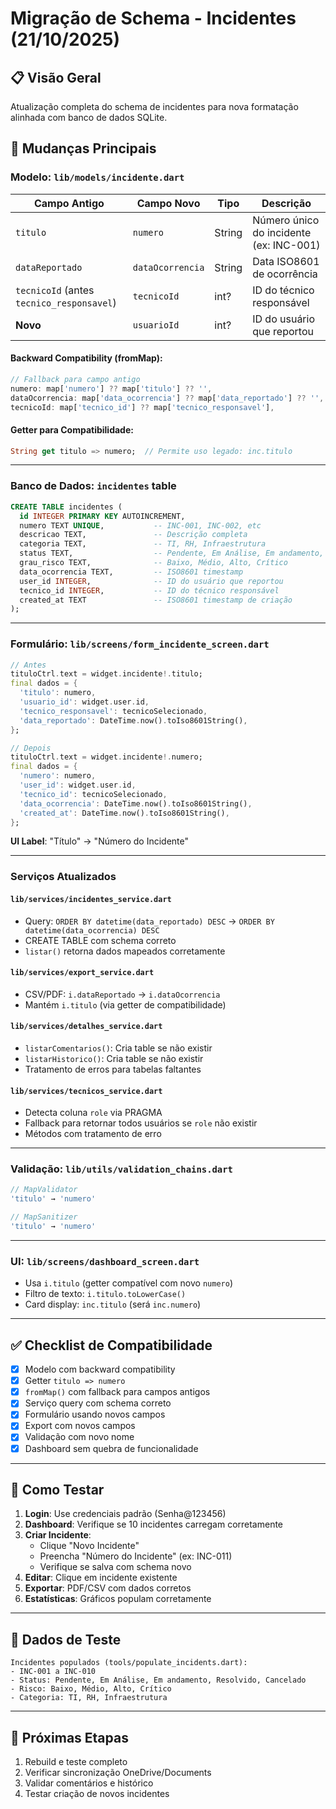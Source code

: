 # Migração de Schema - Incidentes (21/10/2025)

## 📋 Visão Geral
Atualização completa do schema de incidentes para nova formatação alinhada com banco de dados SQLite.

## 🔄 Mudanças Principais

### Modelo: `lib/models/incidente.dart`
| Campo Antigo | Campo Novo | Tipo | Descrição |
|---|---|---|---|
| `titulo` | `numero` | String | Número único do incidente (ex: INC-001) |
| `dataReportado` | `dataOcorrencia` | String | Data ISO8601 de ocorrência |
| `tecnicoId` (antes `tecnico_responsavel`) | `tecnicoId` | int? | ID do técnico responsável |
| **Novo** | `usuarioId` | int? | ID do usuário que reportou |

#### Backward Compatibility (fromMap):
```dart
// Fallback para campo antigo
numero: map['numero'] ?? map['titulo'] ?? '',
dataOcorrencia: map['data_ocorrencia'] ?? map['data_reportado'] ?? '',
tecnicoId: map['tecnico_id'] ?? map['tecnico_responsavel'],
```

#### Getter para Compatibilidade:
```dart
String get titulo => numero;  // Permite uso legado: inc.titulo
```

---

### Banco de Dados: `incidentes` table
```sql
CREATE TABLE incidentes (
  id INTEGER PRIMARY KEY AUTOINCREMENT,
  numero TEXT UNIQUE,           -- INC-001, INC-002, etc
  descricao TEXT,               -- Descrição completa
  categoria TEXT,               -- TI, RH, Infraestrutura
  status TEXT,                  -- Pendente, Em Análise, Em andamento, Resolvido, Cancelado
  grau_risco TEXT,              -- Baixo, Médio, Alto, Crítico
  data_ocorrencia TEXT,         -- ISO8601 timestamp
  user_id INTEGER,              -- ID do usuário que reportou
  tecnico_id INTEGER,           -- ID do técnico responsável
  created_at TEXT               -- ISO8601 timestamp de criação
);
```

---

### Formulário: `lib/screens/form_incidente_screen.dart`
```dart
// Antes
tituloCtrl.text = widget.incidente!.titulo;
final dados = {
  'titulo': numero,
  'usuario_id': widget.user.id,
  'tecnico_responsavel': tecnicoSelecionado,
  'data_reportado': DateTime.now().toIso8601String(),
};

// Depois
tituloCtrl.text = widget.incidente!.numero;
final dados = {
  'numero': numero,
  'user_id': widget.user.id,
  'tecnico_id': tecnicoSelecionado,
  'data_ocorrencia': DateTime.now().toIso8601String(),
  'created_at': DateTime.now().toIso8601String(),
};
```

**UI Label**: "Título" → "Número do Incidente"

---

### Serviços Atualizados

#### `lib/services/incidentes_service.dart`
- Query: `ORDER BY datetime(data_reportado) DESC` → `ORDER BY datetime(data_ocorrencia) DESC`
- CREATE TABLE com schema correto
- `listar()` retorna dados mapeados corretamente

#### `lib/services/export_service.dart`
- CSV/PDF: `i.dataReportado` → `i.dataOcorrencia`
- Mantém `i.titulo` (via getter de compatibilidade)

#### `lib/services/detalhes_service.dart`
- `listarComentarios()`: Cria table se não existir
- `listarHistorico()`: Cria table se não existir
- Tratamento de erros para tabelas faltantes

#### `lib/services/tecnicos_service.dart`
- Detecta coluna `role` via PRAGMA
- Fallback para retornar todos usuários se `role` não existir
- Métodos com tratamento de erro

---

### Validação: `lib/utils/validation_chains.dart`
```dart
// MapValidator
'titulo' → 'numero'

// MapSanitizer  
'titulo' → 'numero'
```

---

### UI: `lib/screens/dashboard_screen.dart`
- Usa `i.titulo` (getter compatível com novo `numero`)
- Filtro de texto: `i.titulo.toLowerCase()`
- Card display: `inc.titulo` (será `inc.numero`)

---

## ✅ Checklist de Compatibilidade

- [x] Modelo com backward compatibility
- [x] Getter `titulo => numero`
- [x] `fromMap()` com fallback para campos antigos
- [x] Serviço query com schema correto
- [x] Formulário usando novos campos
- [x] Export com novos campos
- [x] Validação com novo nome
- [x] Dashboard sem quebra de funcionalidade

---

## 🚀 Como Testar

1. **Login**: Use credenciais padrão (Senha@123456)
2. **Dashboard**: Verifique se 10 incidentes carregam corretamente
3. **Criar Incidente**: 
   - Clique "Novo Incidente"
   - Preencha "Número do Incidente" (ex: INC-011)
   - Verifique se salva com schema novo
4. **Editar**: Clique em incidente existente
5. **Exportar**: PDF/CSV com dados corretos
6. **Estatísticas**: Gráficos populam corretamente

---

## 📝 Dados de Teste

```
Incidentes populados (tools/populate_incidents.dart):
- INC-001 a INC-010
- Status: Pendente, Em Análise, Em andamento, Resolvido, Cancelado
- Risco: Baixo, Médio, Alto, Crítico
- Categoria: TI, RH, Infraestrutura
```

---

## 🔧 Próximas Etapas

1. Rebuild e teste completo
2. Verificar sincronização OneDrive/Documents
3. Validar comentários e histórico
4. Testar criação de novos incidentes
